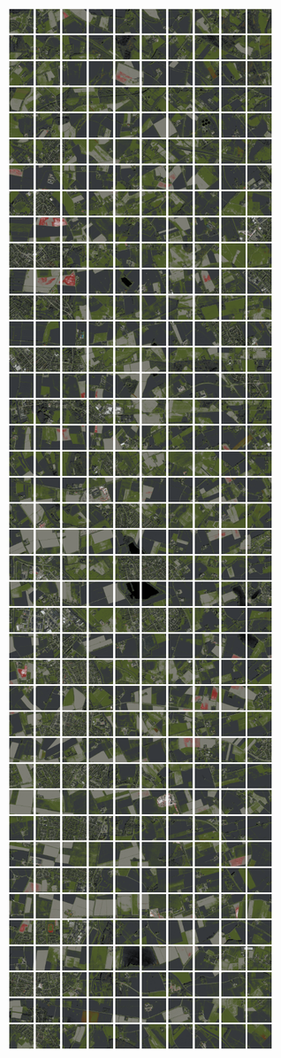 <html>
<div>
<img src="https://github.com/HakkaTjakka/NL_TILE_MAP/blob/main/18/635/-1037/r.6350.-10370.png" height="44" width="44">
<img src="https://github.com/HakkaTjakka/NL_TILE_MAP/blob/main/18/635/-1037/r.6351.-10370.png" height="44" width="44">
<img src="https://github.com/HakkaTjakka/NL_TILE_MAP/blob/main/18/635/-1037/r.6352.-10370.png" height="44" width="44">
<img src="https://github.com/HakkaTjakka/NL_TILE_MAP/blob/main/18/635/-1037/r.6353.-10370.png" height="44" width="44">
<img src="https://github.com/HakkaTjakka/NL_TILE_MAP/blob/main/18/635/-1037/r.6354.-10370.png" height="44" width="44">
<img src="https://github.com/HakkaTjakka/NL_TILE_MAP/blob/main/18/635/-1037/r.6355.-10370.png" height="44" width="44">
<img src="https://github.com/HakkaTjakka/NL_TILE_MAP/blob/main/18/635/-1037/r.6356.-10370.png" height="44" width="44">
<img src="https://github.com/HakkaTjakka/NL_TILE_MAP/blob/main/18/635/-1037/r.6357.-10370.png" height="44" width="44">
<img src="https://github.com/HakkaTjakka/NL_TILE_MAP/blob/main/18/635/-1037/r.6358.-10370.png" height="44" width="44">
<img src="https://github.com/HakkaTjakka/NL_TILE_MAP/blob/main/18/635/-1037/r.6359.-10370.png" height="44" width="44">
<img src="https://github.com/HakkaTjakka/NL_TILE_MAP/blob/main/18/636/-1037/r.6360.-10370.png" height="44" width="44">
<img src="https://github.com/HakkaTjakka/NL_TILE_MAP/blob/main/18/636/-1037/r.6361.-10370.png" height="44" width="44">
<img src="https://github.com/HakkaTjakka/NL_TILE_MAP/blob/main/18/636/-1037/r.6362.-10370.png" height="44" width="44">
<img src="https://github.com/HakkaTjakka/NL_TILE_MAP/blob/main/18/636/-1037/r.6363.-10370.png" height="44" width="44">
<img src="https://github.com/HakkaTjakka/NL_TILE_MAP/blob/main/18/636/-1037/r.6364.-10370.png" height="44" width="44">
<img src="https://github.com/HakkaTjakka/NL_TILE_MAP/blob/main/18/636/-1037/r.6365.-10370.png" height="44" width="44">
<img src="https://github.com/HakkaTjakka/NL_TILE_MAP/blob/main/18/636/-1037/r.6366.-10370.png" height="44" width="44">
<img src="https://github.com/HakkaTjakka/NL_TILE_MAP/blob/main/18/636/-1037/r.6367.-10370.png" height="44" width="44">
<img src="https://github.com/HakkaTjakka/NL_TILE_MAP/blob/main/18/636/-1037/r.6368.-10370.png" height="44" width="44">
<img src="https://github.com/HakkaTjakka/NL_TILE_MAP/blob/main/18/636/-1037/r.6369.-10370.png" height="44" width="44">
<br>
<img src="https://github.com/HakkaTjakka/NL_TILE_MAP/blob/main/18/635/-1037/r.6350.-10369.png" height="44" width="44">
<img src="https://github.com/HakkaTjakka/NL_TILE_MAP/blob/main/18/635/-1037/r.6351.-10369.png" height="44" width="44">
<img src="https://github.com/HakkaTjakka/NL_TILE_MAP/blob/main/18/635/-1037/r.6352.-10369.png" height="44" width="44">
<img src="https://github.com/HakkaTjakka/NL_TILE_MAP/blob/main/18/635/-1037/r.6353.-10369.png" height="44" width="44">
<img src="https://github.com/HakkaTjakka/NL_TILE_MAP/blob/main/18/635/-1037/r.6354.-10369.png" height="44" width="44">
<img src="https://github.com/HakkaTjakka/NL_TILE_MAP/blob/main/18/635/-1037/r.6355.-10369.png" height="44" width="44">
<img src="https://github.com/HakkaTjakka/NL_TILE_MAP/blob/main/18/635/-1037/r.6356.-10369.png" height="44" width="44">
<img src="https://github.com/HakkaTjakka/NL_TILE_MAP/blob/main/18/635/-1037/r.6357.-10369.png" height="44" width="44">
<img src="https://github.com/HakkaTjakka/NL_TILE_MAP/blob/main/18/635/-1037/r.6358.-10369.png" height="44" width="44">
<img src="https://github.com/HakkaTjakka/NL_TILE_MAP/blob/main/18/635/-1037/r.6359.-10369.png" height="44" width="44">
<img src="https://github.com/HakkaTjakka/NL_TILE_MAP/blob/main/18/636/-1037/r.6360.-10369.png" height="44" width="44">
<img src="https://github.com/HakkaTjakka/NL_TILE_MAP/blob/main/18/636/-1037/r.6361.-10369.png" height="44" width="44">
<img src="https://github.com/HakkaTjakka/NL_TILE_MAP/blob/main/18/636/-1037/r.6362.-10369.png" height="44" width="44">
<img src="https://github.com/HakkaTjakka/NL_TILE_MAP/blob/main/18/636/-1037/r.6363.-10369.png" height="44" width="44">
<img src="https://github.com/HakkaTjakka/NL_TILE_MAP/blob/main/18/636/-1037/r.6364.-10369.png" height="44" width="44">
<img src="https://github.com/HakkaTjakka/NL_TILE_MAP/blob/main/18/636/-1037/r.6365.-10369.png" height="44" width="44">
<img src="https://github.com/HakkaTjakka/NL_TILE_MAP/blob/main/18/636/-1037/r.6366.-10369.png" height="44" width="44">
<img src="https://github.com/HakkaTjakka/NL_TILE_MAP/blob/main/18/636/-1037/r.6367.-10369.png" height="44" width="44">
<img src="https://github.com/HakkaTjakka/NL_TILE_MAP/blob/main/18/636/-1037/r.6368.-10369.png" height="44" width="44">
<img src="https://github.com/HakkaTjakka/NL_TILE_MAP/blob/main/18/636/-1037/r.6369.-10369.png" height="44" width="44">
<br>
<img src="https://github.com/HakkaTjakka/NL_TILE_MAP/blob/main/18/635/-1037/r.6350.-10368.png" height="44" width="44">
<img src="https://github.com/HakkaTjakka/NL_TILE_MAP/blob/main/18/635/-1037/r.6351.-10368.png" height="44" width="44">
<img src="https://github.com/HakkaTjakka/NL_TILE_MAP/blob/main/18/635/-1037/r.6352.-10368.png" height="44" width="44">
<img src="https://github.com/HakkaTjakka/NL_TILE_MAP/blob/main/18/635/-1037/r.6353.-10368.png" height="44" width="44">
<img src="https://github.com/HakkaTjakka/NL_TILE_MAP/blob/main/18/635/-1037/r.6354.-10368.png" height="44" width="44">
<img src="https://github.com/HakkaTjakka/NL_TILE_MAP/blob/main/18/635/-1037/r.6355.-10368.png" height="44" width="44">
<img src="https://github.com/HakkaTjakka/NL_TILE_MAP/blob/main/18/635/-1037/r.6356.-10368.png" height="44" width="44">
<img src="https://github.com/HakkaTjakka/NL_TILE_MAP/blob/main/18/635/-1037/r.6357.-10368.png" height="44" width="44">
<img src="https://github.com/HakkaTjakka/NL_TILE_MAP/blob/main/18/635/-1037/r.6358.-10368.png" height="44" width="44">
<img src="https://github.com/HakkaTjakka/NL_TILE_MAP/blob/main/18/635/-1037/r.6359.-10368.png" height="44" width="44">
<img src="https://github.com/HakkaTjakka/NL_TILE_MAP/blob/main/18/636/-1037/r.6360.-10368.png" height="44" width="44">
<img src="https://github.com/HakkaTjakka/NL_TILE_MAP/blob/main/18/636/-1037/r.6361.-10368.png" height="44" width="44">
<img src="https://github.com/HakkaTjakka/NL_TILE_MAP/blob/main/18/636/-1037/r.6362.-10368.png" height="44" width="44">
<img src="https://github.com/HakkaTjakka/NL_TILE_MAP/blob/main/18/636/-1037/r.6363.-10368.png" height="44" width="44">
<img src="https://github.com/HakkaTjakka/NL_TILE_MAP/blob/main/18/636/-1037/r.6364.-10368.png" height="44" width="44">
<img src="https://github.com/HakkaTjakka/NL_TILE_MAP/blob/main/18/636/-1037/r.6365.-10368.png" height="44" width="44">
<img src="https://github.com/HakkaTjakka/NL_TILE_MAP/blob/main/18/636/-1037/r.6366.-10368.png" height="44" width="44">
<img src="https://github.com/HakkaTjakka/NL_TILE_MAP/blob/main/18/636/-1037/r.6367.-10368.png" height="44" width="44">
<img src="https://github.com/HakkaTjakka/NL_TILE_MAP/blob/main/18/636/-1037/r.6368.-10368.png" height="44" width="44">
<img src="https://github.com/HakkaTjakka/NL_TILE_MAP/blob/main/18/636/-1037/r.6369.-10368.png" height="44" width="44">
<br>
<img src="https://github.com/HakkaTjakka/NL_TILE_MAP/blob/main/18/635/-1037/r.6350.-10367.png" height="44" width="44">
<img src="https://github.com/HakkaTjakka/NL_TILE_MAP/blob/main/18/635/-1037/r.6351.-10367.png" height="44" width="44">
<img src="https://github.com/HakkaTjakka/NL_TILE_MAP/blob/main/18/635/-1037/r.6352.-10367.png" height="44" width="44">
<img src="https://github.com/HakkaTjakka/NL_TILE_MAP/blob/main/18/635/-1037/r.6353.-10367.png" height="44" width="44">
<img src="https://github.com/HakkaTjakka/NL_TILE_MAP/blob/main/18/635/-1037/r.6354.-10367.png" height="44" width="44">
<img src="https://github.com/HakkaTjakka/NL_TILE_MAP/blob/main/18/635/-1037/r.6355.-10367.png" height="44" width="44">
<img src="https://github.com/HakkaTjakka/NL_TILE_MAP/blob/main/18/635/-1037/r.6356.-10367.png" height="44" width="44">
<img src="https://github.com/HakkaTjakka/NL_TILE_MAP/blob/main/18/635/-1037/r.6357.-10367.png" height="44" width="44">
<img src="https://github.com/HakkaTjakka/NL_TILE_MAP/blob/main/18/635/-1037/r.6358.-10367.png" height="44" width="44">
<img src="https://github.com/HakkaTjakka/NL_TILE_MAP/blob/main/18/635/-1037/r.6359.-10367.png" height="44" width="44">
<img src="https://github.com/HakkaTjakka/NL_TILE_MAP/blob/main/18/636/-1037/r.6360.-10367.png" height="44" width="44">
<img src="https://github.com/HakkaTjakka/NL_TILE_MAP/blob/main/18/636/-1037/r.6361.-10367.png" height="44" width="44">
<img src="https://github.com/HakkaTjakka/NL_TILE_MAP/blob/main/18/636/-1037/r.6362.-10367.png" height="44" width="44">
<img src="https://github.com/HakkaTjakka/NL_TILE_MAP/blob/main/18/636/-1037/r.6363.-10367.png" height="44" width="44">
<img src="https://github.com/HakkaTjakka/NL_TILE_MAP/blob/main/18/636/-1037/r.6364.-10367.png" height="44" width="44">
<img src="https://github.com/HakkaTjakka/NL_TILE_MAP/blob/main/18/636/-1037/r.6365.-10367.png" height="44" width="44">
<img src="https://github.com/HakkaTjakka/NL_TILE_MAP/blob/main/18/636/-1037/r.6366.-10367.png" height="44" width="44">
<img src="https://github.com/HakkaTjakka/NL_TILE_MAP/blob/main/18/636/-1037/r.6367.-10367.png" height="44" width="44">
<img src="https://github.com/HakkaTjakka/NL_TILE_MAP/blob/main/18/636/-1037/r.6368.-10367.png" height="44" width="44">
<img src="https://github.com/HakkaTjakka/NL_TILE_MAP/blob/main/18/636/-1037/r.6369.-10367.png" height="44" width="44">
<br>
<img src="https://github.com/HakkaTjakka/NL_TILE_MAP/blob/main/18/635/-1037/r.6350.-10366.png" height="44" width="44">
<img src="https://github.com/HakkaTjakka/NL_TILE_MAP/blob/main/18/635/-1037/r.6351.-10366.png" height="44" width="44">
<img src="https://github.com/HakkaTjakka/NL_TILE_MAP/blob/main/18/635/-1037/r.6352.-10366.png" height="44" width="44">
<img src="https://github.com/HakkaTjakka/NL_TILE_MAP/blob/main/18/635/-1037/r.6353.-10366.png" height="44" width="44">
<img src="https://github.com/HakkaTjakka/NL_TILE_MAP/blob/main/18/635/-1037/r.6354.-10366.png" height="44" width="44">
<img src="https://github.com/HakkaTjakka/NL_TILE_MAP/blob/main/18/635/-1037/r.6355.-10366.png" height="44" width="44">
<img src="https://github.com/HakkaTjakka/NL_TILE_MAP/blob/main/18/635/-1037/r.6356.-10366.png" height="44" width="44">
<img src="https://github.com/HakkaTjakka/NL_TILE_MAP/blob/main/18/635/-1037/r.6357.-10366.png" height="44" width="44">
<img src="https://github.com/HakkaTjakka/NL_TILE_MAP/blob/main/18/635/-1037/r.6358.-10366.png" height="44" width="44">
<img src="https://github.com/HakkaTjakka/NL_TILE_MAP/blob/main/18/635/-1037/r.6359.-10366.png" height="44" width="44">
<img src="https://github.com/HakkaTjakka/NL_TILE_MAP/blob/main/18/636/-1037/r.6360.-10366.png" height="44" width="44">
<img src="https://github.com/HakkaTjakka/NL_TILE_MAP/blob/main/18/636/-1037/r.6361.-10366.png" height="44" width="44">
<img src="https://github.com/HakkaTjakka/NL_TILE_MAP/blob/main/18/636/-1037/r.6362.-10366.png" height="44" width="44">
<img src="https://github.com/HakkaTjakka/NL_TILE_MAP/blob/main/18/636/-1037/r.6363.-10366.png" height="44" width="44">
<img src="https://github.com/HakkaTjakka/NL_TILE_MAP/blob/main/18/636/-1037/r.6364.-10366.png" height="44" width="44">
<img src="https://github.com/HakkaTjakka/NL_TILE_MAP/blob/main/18/636/-1037/r.6365.-10366.png" height="44" width="44">
<img src="https://github.com/HakkaTjakka/NL_TILE_MAP/blob/main/18/636/-1037/r.6366.-10366.png" height="44" width="44">
<img src="https://github.com/HakkaTjakka/NL_TILE_MAP/blob/main/18/636/-1037/r.6367.-10366.png" height="44" width="44">
<img src="https://github.com/HakkaTjakka/NL_TILE_MAP/blob/main/18/636/-1037/r.6368.-10366.png" height="44" width="44">
<img src="https://github.com/HakkaTjakka/NL_TILE_MAP/blob/main/18/636/-1037/r.6369.-10366.png" height="44" width="44">
<br>
<img src="https://github.com/HakkaTjakka/NL_TILE_MAP/blob/main/18/635/-1037/r.6350.-10365.png" height="44" width="44">
<img src="https://github.com/HakkaTjakka/NL_TILE_MAP/blob/main/18/635/-1037/r.6351.-10365.png" height="44" width="44">
<img src="https://github.com/HakkaTjakka/NL_TILE_MAP/blob/main/18/635/-1037/r.6352.-10365.png" height="44" width="44">
<img src="https://github.com/HakkaTjakka/NL_TILE_MAP/blob/main/18/635/-1037/r.6353.-10365.png" height="44" width="44">
<img src="https://github.com/HakkaTjakka/NL_TILE_MAP/blob/main/18/635/-1037/r.6354.-10365.png" height="44" width="44">
<img src="https://github.com/HakkaTjakka/NL_TILE_MAP/blob/main/18/635/-1037/r.6355.-10365.png" height="44" width="44">
<img src="https://github.com/HakkaTjakka/NL_TILE_MAP/blob/main/18/635/-1037/r.6356.-10365.png" height="44" width="44">
<img src="https://github.com/HakkaTjakka/NL_TILE_MAP/blob/main/18/635/-1037/r.6357.-10365.png" height="44" width="44">
<img src="https://github.com/HakkaTjakka/NL_TILE_MAP/blob/main/18/635/-1037/r.6358.-10365.png" height="44" width="44">
<img src="https://github.com/HakkaTjakka/NL_TILE_MAP/blob/main/18/635/-1037/r.6359.-10365.png" height="44" width="44">
<img src="https://github.com/HakkaTjakka/NL_TILE_MAP/blob/main/18/636/-1037/r.6360.-10365.png" height="44" width="44">
<img src="https://github.com/HakkaTjakka/NL_TILE_MAP/blob/main/18/636/-1037/r.6361.-10365.png" height="44" width="44">
<img src="https://github.com/HakkaTjakka/NL_TILE_MAP/blob/main/18/636/-1037/r.6362.-10365.png" height="44" width="44">
<img src="https://github.com/HakkaTjakka/NL_TILE_MAP/blob/main/18/636/-1037/r.6363.-10365.png" height="44" width="44">
<img src="https://github.com/HakkaTjakka/NL_TILE_MAP/blob/main/18/636/-1037/r.6364.-10365.png" height="44" width="44">
<img src="https://github.com/HakkaTjakka/NL_TILE_MAP/blob/main/18/636/-1037/r.6365.-10365.png" height="44" width="44">
<img src="https://github.com/HakkaTjakka/NL_TILE_MAP/blob/main/18/636/-1037/r.6366.-10365.png" height="44" width="44">
<img src="https://github.com/HakkaTjakka/NL_TILE_MAP/blob/main/18/636/-1037/r.6367.-10365.png" height="44" width="44">
<img src="https://github.com/HakkaTjakka/NL_TILE_MAP/blob/main/18/636/-1037/r.6368.-10365.png" height="44" width="44">
<img src="https://github.com/HakkaTjakka/NL_TILE_MAP/blob/main/18/636/-1037/r.6369.-10365.png" height="44" width="44">
<br>
<img src="https://github.com/HakkaTjakka/NL_TILE_MAP/blob/main/18/635/-1037/r.6350.-10364.png" height="44" width="44">
<img src="https://github.com/HakkaTjakka/NL_TILE_MAP/blob/main/18/635/-1037/r.6351.-10364.png" height="44" width="44">
<img src="https://github.com/HakkaTjakka/NL_TILE_MAP/blob/main/18/635/-1037/r.6352.-10364.png" height="44" width="44">
<img src="https://github.com/HakkaTjakka/NL_TILE_MAP/blob/main/18/635/-1037/r.6353.-10364.png" height="44" width="44">
<img src="https://github.com/HakkaTjakka/NL_TILE_MAP/blob/main/18/635/-1037/r.6354.-10364.png" height="44" width="44">
<img src="https://github.com/HakkaTjakka/NL_TILE_MAP/blob/main/18/635/-1037/r.6355.-10364.png" height="44" width="44">
<img src="https://github.com/HakkaTjakka/NL_TILE_MAP/blob/main/18/635/-1037/r.6356.-10364.png" height="44" width="44">
<img src="https://github.com/HakkaTjakka/NL_TILE_MAP/blob/main/18/635/-1037/r.6357.-10364.png" height="44" width="44">
<img src="https://github.com/HakkaTjakka/NL_TILE_MAP/blob/main/18/635/-1037/r.6358.-10364.png" height="44" width="44">
<img src="https://github.com/HakkaTjakka/NL_TILE_MAP/blob/main/18/635/-1037/r.6359.-10364.png" height="44" width="44">
<img src="https://github.com/HakkaTjakka/NL_TILE_MAP/blob/main/18/636/-1037/r.6360.-10364.png" height="44" width="44">
<img src="https://github.com/HakkaTjakka/NL_TILE_MAP/blob/main/18/636/-1037/r.6361.-10364.png" height="44" width="44">
<img src="https://github.com/HakkaTjakka/NL_TILE_MAP/blob/main/18/636/-1037/r.6362.-10364.png" height="44" width="44">
<img src="https://github.com/HakkaTjakka/NL_TILE_MAP/blob/main/18/636/-1037/r.6363.-10364.png" height="44" width="44">
<img src="https://github.com/HakkaTjakka/NL_TILE_MAP/blob/main/18/636/-1037/r.6364.-10364.png" height="44" width="44">
<img src="https://github.com/HakkaTjakka/NL_TILE_MAP/blob/main/18/636/-1037/r.6365.-10364.png" height="44" width="44">
<img src="https://github.com/HakkaTjakka/NL_TILE_MAP/blob/main/18/636/-1037/r.6366.-10364.png" height="44" width="44">
<img src="https://github.com/HakkaTjakka/NL_TILE_MAP/blob/main/18/636/-1037/r.6367.-10364.png" height="44" width="44">
<img src="https://github.com/HakkaTjakka/NL_TILE_MAP/blob/main/18/636/-1037/r.6368.-10364.png" height="44" width="44">
<img src="https://github.com/HakkaTjakka/NL_TILE_MAP/blob/main/18/636/-1037/r.6369.-10364.png" height="44" width="44">
<br>
<img src="https://github.com/HakkaTjakka/NL_TILE_MAP/blob/main/18/635/-1037/r.6350.-10363.png" height="44" width="44">
<img src="https://github.com/HakkaTjakka/NL_TILE_MAP/blob/main/18/635/-1037/r.6351.-10363.png" height="44" width="44">
<img src="https://github.com/HakkaTjakka/NL_TILE_MAP/blob/main/18/635/-1037/r.6352.-10363.png" height="44" width="44">
<img src="https://github.com/HakkaTjakka/NL_TILE_MAP/blob/main/18/635/-1037/r.6353.-10363.png" height="44" width="44">
<img src="https://github.com/HakkaTjakka/NL_TILE_MAP/blob/main/18/635/-1037/r.6354.-10363.png" height="44" width="44">
<img src="https://github.com/HakkaTjakka/NL_TILE_MAP/blob/main/18/635/-1037/r.6355.-10363.png" height="44" width="44">
<img src="https://github.com/HakkaTjakka/NL_TILE_MAP/blob/main/18/635/-1037/r.6356.-10363.png" height="44" width="44">
<img src="https://github.com/HakkaTjakka/NL_TILE_MAP/blob/main/18/635/-1037/r.6357.-10363.png" height="44" width="44">
<img src="https://github.com/HakkaTjakka/NL_TILE_MAP/blob/main/18/635/-1037/r.6358.-10363.png" height="44" width="44">
<img src="https://github.com/HakkaTjakka/NL_TILE_MAP/blob/main/18/635/-1037/r.6359.-10363.png" height="44" width="44">
<img src="https://github.com/HakkaTjakka/NL_TILE_MAP/blob/main/18/636/-1037/r.6360.-10363.png" height="44" width="44">
<img src="https://github.com/HakkaTjakka/NL_TILE_MAP/blob/main/18/636/-1037/r.6361.-10363.png" height="44" width="44">
<img src="https://github.com/HakkaTjakka/NL_TILE_MAP/blob/main/18/636/-1037/r.6362.-10363.png" height="44" width="44">
<img src="https://github.com/HakkaTjakka/NL_TILE_MAP/blob/main/18/636/-1037/r.6363.-10363.png" height="44" width="44">
<img src="https://github.com/HakkaTjakka/NL_TILE_MAP/blob/main/18/636/-1037/r.6364.-10363.png" height="44" width="44">
<img src="https://github.com/HakkaTjakka/NL_TILE_MAP/blob/main/18/636/-1037/r.6365.-10363.png" height="44" width="44">
<img src="https://github.com/HakkaTjakka/NL_TILE_MAP/blob/main/18/636/-1037/r.6366.-10363.png" height="44" width="44">
<img src="https://github.com/HakkaTjakka/NL_TILE_MAP/blob/main/18/636/-1037/r.6367.-10363.png" height="44" width="44">
<img src="https://github.com/HakkaTjakka/NL_TILE_MAP/blob/main/18/636/-1037/r.6368.-10363.png" height="44" width="44">
<img src="https://github.com/HakkaTjakka/NL_TILE_MAP/blob/main/18/636/-1037/r.6369.-10363.png" height="44" width="44">
<br>
<img src="https://github.com/HakkaTjakka/NL_TILE_MAP/blob/main/18/635/-1037/r.6350.-10362.png" height="44" width="44">
<img src="https://github.com/HakkaTjakka/NL_TILE_MAP/blob/main/18/635/-1037/r.6351.-10362.png" height="44" width="44">
<img src="https://github.com/HakkaTjakka/NL_TILE_MAP/blob/main/18/635/-1037/r.6352.-10362.png" height="44" width="44">
<img src="https://github.com/HakkaTjakka/NL_TILE_MAP/blob/main/18/635/-1037/r.6353.-10362.png" height="44" width="44">
<img src="https://github.com/HakkaTjakka/NL_TILE_MAP/blob/main/18/635/-1037/r.6354.-10362.png" height="44" width="44">
<img src="https://github.com/HakkaTjakka/NL_TILE_MAP/blob/main/18/635/-1037/r.6355.-10362.png" height="44" width="44">
<img src="https://github.com/HakkaTjakka/NL_TILE_MAP/blob/main/18/635/-1037/r.6356.-10362.png" height="44" width="44">
<img src="https://github.com/HakkaTjakka/NL_TILE_MAP/blob/main/18/635/-1037/r.6357.-10362.png" height="44" width="44">
<img src="https://github.com/HakkaTjakka/NL_TILE_MAP/blob/main/18/635/-1037/r.6358.-10362.png" height="44" width="44">
<img src="https://github.com/HakkaTjakka/NL_TILE_MAP/blob/main/18/635/-1037/r.6359.-10362.png" height="44" width="44">
<img src="https://github.com/HakkaTjakka/NL_TILE_MAP/blob/main/18/636/-1037/r.6360.-10362.png" height="44" width="44">
<img src="https://github.com/HakkaTjakka/NL_TILE_MAP/blob/main/18/636/-1037/r.6361.-10362.png" height="44" width="44">
<img src="https://github.com/HakkaTjakka/NL_TILE_MAP/blob/main/18/636/-1037/r.6362.-10362.png" height="44" width="44">
<img src="https://github.com/HakkaTjakka/NL_TILE_MAP/blob/main/18/636/-1037/r.6363.-10362.png" height="44" width="44">
<img src="https://github.com/HakkaTjakka/NL_TILE_MAP/blob/main/18/636/-1037/r.6364.-10362.png" height="44" width="44">
<img src="https://github.com/HakkaTjakka/NL_TILE_MAP/blob/main/18/636/-1037/r.6365.-10362.png" height="44" width="44">
<img src="https://github.com/HakkaTjakka/NL_TILE_MAP/blob/main/18/636/-1037/r.6366.-10362.png" height="44" width="44">
<img src="https://github.com/HakkaTjakka/NL_TILE_MAP/blob/main/18/636/-1037/r.6367.-10362.png" height="44" width="44">
<img src="https://github.com/HakkaTjakka/NL_TILE_MAP/blob/main/18/636/-1037/r.6368.-10362.png" height="44" width="44">
<img src="https://github.com/HakkaTjakka/NL_TILE_MAP/blob/main/18/636/-1037/r.6369.-10362.png" height="44" width="44">
<br>
<img src="https://github.com/HakkaTjakka/NL_TILE_MAP/blob/main/18/635/-1037/r.6350.-10361.png" height="44" width="44">
<img src="https://github.com/HakkaTjakka/NL_TILE_MAP/blob/main/18/635/-1037/r.6351.-10361.png" height="44" width="44">
<img src="https://github.com/HakkaTjakka/NL_TILE_MAP/blob/main/18/635/-1037/r.6352.-10361.png" height="44" width="44">
<img src="https://github.com/HakkaTjakka/NL_TILE_MAP/blob/main/18/635/-1037/r.6353.-10361.png" height="44" width="44">
<img src="https://github.com/HakkaTjakka/NL_TILE_MAP/blob/main/18/635/-1037/r.6354.-10361.png" height="44" width="44">
<img src="https://github.com/HakkaTjakka/NL_TILE_MAP/blob/main/18/635/-1037/r.6355.-10361.png" height="44" width="44">
<img src="https://github.com/HakkaTjakka/NL_TILE_MAP/blob/main/18/635/-1037/r.6356.-10361.png" height="44" width="44">
<img src="https://github.com/HakkaTjakka/NL_TILE_MAP/blob/main/18/635/-1037/r.6357.-10361.png" height="44" width="44">
<img src="https://github.com/HakkaTjakka/NL_TILE_MAP/blob/main/18/635/-1037/r.6358.-10361.png" height="44" width="44">
<img src="https://github.com/HakkaTjakka/NL_TILE_MAP/blob/main/18/635/-1037/r.6359.-10361.png" height="44" width="44">
<img src="https://github.com/HakkaTjakka/NL_TILE_MAP/blob/main/18/636/-1037/r.6360.-10361.png" height="44" width="44">
<img src="https://github.com/HakkaTjakka/NL_TILE_MAP/blob/main/18/636/-1037/r.6361.-10361.png" height="44" width="44">
<img src="https://github.com/HakkaTjakka/NL_TILE_MAP/blob/main/18/636/-1037/r.6362.-10361.png" height="44" width="44">
<img src="https://github.com/HakkaTjakka/NL_TILE_MAP/blob/main/18/636/-1037/r.6363.-10361.png" height="44" width="44">
<img src="https://github.com/HakkaTjakka/NL_TILE_MAP/blob/main/18/636/-1037/r.6364.-10361.png" height="44" width="44">
<img src="https://github.com/HakkaTjakka/NL_TILE_MAP/blob/main/18/636/-1037/r.6365.-10361.png" height="44" width="44">
<img src="https://github.com/HakkaTjakka/NL_TILE_MAP/blob/main/18/636/-1037/r.6366.-10361.png" height="44" width="44">
<img src="https://github.com/HakkaTjakka/NL_TILE_MAP/blob/main/18/636/-1037/r.6367.-10361.png" height="44" width="44">
<img src="https://github.com/HakkaTjakka/NL_TILE_MAP/blob/main/18/636/-1037/r.6368.-10361.png" height="44" width="44">
<img src="https://github.com/HakkaTjakka/NL_TILE_MAP/blob/main/18/636/-1037/r.6369.-10361.png" height="44" width="44">
<br>
<img src="https://github.com/HakkaTjakka/NL_TILE_MAP/blob/main/18/635/-1036/r.6350.-10360.png" height="44" width="44">
<img src="https://github.com/HakkaTjakka/NL_TILE_MAP/blob/main/18/635/-1036/r.6351.-10360.png" height="44" width="44">
<img src="https://github.com/HakkaTjakka/NL_TILE_MAP/blob/main/18/635/-1036/r.6352.-10360.png" height="44" width="44">
<img src="https://github.com/HakkaTjakka/NL_TILE_MAP/blob/main/18/635/-1036/r.6353.-10360.png" height="44" width="44">
<img src="https://github.com/HakkaTjakka/NL_TILE_MAP/blob/main/18/635/-1036/r.6354.-10360.png" height="44" width="44">
<img src="https://github.com/HakkaTjakka/NL_TILE_MAP/blob/main/18/635/-1036/r.6355.-10360.png" height="44" width="44">
<img src="https://github.com/HakkaTjakka/NL_TILE_MAP/blob/main/18/635/-1036/r.6356.-10360.png" height="44" width="44">
<img src="https://github.com/HakkaTjakka/NL_TILE_MAP/blob/main/18/635/-1036/r.6357.-10360.png" height="44" width="44">
<img src="https://github.com/HakkaTjakka/NL_TILE_MAP/blob/main/18/635/-1036/r.6358.-10360.png" height="44" width="44">
<img src="https://github.com/HakkaTjakka/NL_TILE_MAP/blob/main/18/635/-1036/r.6359.-10360.png" height="44" width="44">
<img src="https://github.com/HakkaTjakka/NL_TILE_MAP/blob/main/18/636/-1036/r.6360.-10360.png" height="44" width="44">
<img src="https://github.com/HakkaTjakka/NL_TILE_MAP/blob/main/18/636/-1036/r.6361.-10360.png" height="44" width="44">
<img src="https://github.com/HakkaTjakka/NL_TILE_MAP/blob/main/18/636/-1036/r.6362.-10360.png" height="44" width="44">
<img src="https://github.com/HakkaTjakka/NL_TILE_MAP/blob/main/18/636/-1036/r.6363.-10360.png" height="44" width="44">
<img src="https://github.com/HakkaTjakka/NL_TILE_MAP/blob/main/18/636/-1036/r.6364.-10360.png" height="44" width="44">
<img src="https://github.com/HakkaTjakka/NL_TILE_MAP/blob/main/18/636/-1036/r.6365.-10360.png" height="44" width="44">
<img src="https://github.com/HakkaTjakka/NL_TILE_MAP/blob/main/18/636/-1036/r.6366.-10360.png" height="44" width="44">
<img src="https://github.com/HakkaTjakka/NL_TILE_MAP/blob/main/18/636/-1036/r.6367.-10360.png" height="44" width="44">
<img src="https://github.com/HakkaTjakka/NL_TILE_MAP/blob/main/18/636/-1036/r.6368.-10360.png" height="44" width="44">
<img src="https://github.com/HakkaTjakka/NL_TILE_MAP/blob/main/18/636/-1036/r.6369.-10360.png" height="44" width="44">
<br>
<img src="https://github.com/HakkaTjakka/NL_TILE_MAP/blob/main/18/635/-1036/r.6350.-10359.png" height="44" width="44">
<img src="https://github.com/HakkaTjakka/NL_TILE_MAP/blob/main/18/635/-1036/r.6351.-10359.png" height="44" width="44">
<img src="https://github.com/HakkaTjakka/NL_TILE_MAP/blob/main/18/635/-1036/r.6352.-10359.png" height="44" width="44">
<img src="https://github.com/HakkaTjakka/NL_TILE_MAP/blob/main/18/635/-1036/r.6353.-10359.png" height="44" width="44">
<img src="https://github.com/HakkaTjakka/NL_TILE_MAP/blob/main/18/635/-1036/r.6354.-10359.png" height="44" width="44">
<img src="https://github.com/HakkaTjakka/NL_TILE_MAP/blob/main/18/635/-1036/r.6355.-10359.png" height="44" width="44">
<img src="https://github.com/HakkaTjakka/NL_TILE_MAP/blob/main/18/635/-1036/r.6356.-10359.png" height="44" width="44">
<img src="https://github.com/HakkaTjakka/NL_TILE_MAP/blob/main/18/635/-1036/r.6357.-10359.png" height="44" width="44">
<img src="https://github.com/HakkaTjakka/NL_TILE_MAP/blob/main/18/635/-1036/r.6358.-10359.png" height="44" width="44">
<img src="https://github.com/HakkaTjakka/NL_TILE_MAP/blob/main/18/635/-1036/r.6359.-10359.png" height="44" width="44">
<img src="https://github.com/HakkaTjakka/NL_TILE_MAP/blob/main/18/636/-1036/r.6360.-10359.png" height="44" width="44">
<img src="https://github.com/HakkaTjakka/NL_TILE_MAP/blob/main/18/636/-1036/r.6361.-10359.png" height="44" width="44">
<img src="https://github.com/HakkaTjakka/NL_TILE_MAP/blob/main/18/636/-1036/r.6362.-10359.png" height="44" width="44">
<img src="https://github.com/HakkaTjakka/NL_TILE_MAP/blob/main/18/636/-1036/r.6363.-10359.png" height="44" width="44">
<img src="https://github.com/HakkaTjakka/NL_TILE_MAP/blob/main/18/636/-1036/r.6364.-10359.png" height="44" width="44">
<img src="https://github.com/HakkaTjakka/NL_TILE_MAP/blob/main/18/636/-1036/r.6365.-10359.png" height="44" width="44">
<img src="https://github.com/HakkaTjakka/NL_TILE_MAP/blob/main/18/636/-1036/r.6366.-10359.png" height="44" width="44">
<img src="https://github.com/HakkaTjakka/NL_TILE_MAP/blob/main/18/636/-1036/r.6367.-10359.png" height="44" width="44">
<img src="https://github.com/HakkaTjakka/NL_TILE_MAP/blob/main/18/636/-1036/r.6368.-10359.png" height="44" width="44">
<img src="https://github.com/HakkaTjakka/NL_TILE_MAP/blob/main/18/636/-1036/r.6369.-10359.png" height="44" width="44">
<br>
<img src="https://github.com/HakkaTjakka/NL_TILE_MAP/blob/main/18/635/-1036/r.6350.-10358.png" height="44" width="44">
<img src="https://github.com/HakkaTjakka/NL_TILE_MAP/blob/main/18/635/-1036/r.6351.-10358.png" height="44" width="44">
<img src="https://github.com/HakkaTjakka/NL_TILE_MAP/blob/main/18/635/-1036/r.6352.-10358.png" height="44" width="44">
<img src="https://github.com/HakkaTjakka/NL_TILE_MAP/blob/main/18/635/-1036/r.6353.-10358.png" height="44" width="44">
<img src="https://github.com/HakkaTjakka/NL_TILE_MAP/blob/main/18/635/-1036/r.6354.-10358.png" height="44" width="44">
<img src="https://github.com/HakkaTjakka/NL_TILE_MAP/blob/main/18/635/-1036/r.6355.-10358.png" height="44" width="44">
<img src="https://github.com/HakkaTjakka/NL_TILE_MAP/blob/main/18/635/-1036/r.6356.-10358.png" height="44" width="44">
<img src="https://github.com/HakkaTjakka/NL_TILE_MAP/blob/main/18/635/-1036/r.6357.-10358.png" height="44" width="44">
<img src="https://github.com/HakkaTjakka/NL_TILE_MAP/blob/main/18/635/-1036/r.6358.-10358.png" height="44" width="44">
<img src="https://github.com/HakkaTjakka/NL_TILE_MAP/blob/main/18/635/-1036/r.6359.-10358.png" height="44" width="44">
<img src="https://github.com/HakkaTjakka/NL_TILE_MAP/blob/main/18/636/-1036/r.6360.-10358.png" height="44" width="44">
<img src="https://github.com/HakkaTjakka/NL_TILE_MAP/blob/main/18/636/-1036/r.6361.-10358.png" height="44" width="44">
<img src="https://github.com/HakkaTjakka/NL_TILE_MAP/blob/main/18/636/-1036/r.6362.-10358.png" height="44" width="44">
<img src="https://github.com/HakkaTjakka/NL_TILE_MAP/blob/main/18/636/-1036/r.6363.-10358.png" height="44" width="44">
<img src="https://github.com/HakkaTjakka/NL_TILE_MAP/blob/main/18/636/-1036/r.6364.-10358.png" height="44" width="44">
<img src="https://github.com/HakkaTjakka/NL_TILE_MAP/blob/main/18/636/-1036/r.6365.-10358.png" height="44" width="44">
<img src="https://github.com/HakkaTjakka/NL_TILE_MAP/blob/main/18/636/-1036/r.6366.-10358.png" height="44" width="44">
<img src="https://github.com/HakkaTjakka/NL_TILE_MAP/blob/main/18/636/-1036/r.6367.-10358.png" height="44" width="44">
<img src="https://github.com/HakkaTjakka/NL_TILE_MAP/blob/main/18/636/-1036/r.6368.-10358.png" height="44" width="44">
<img src="https://github.com/HakkaTjakka/NL_TILE_MAP/blob/main/18/636/-1036/r.6369.-10358.png" height="44" width="44">
<br>
<img src="https://github.com/HakkaTjakka/NL_TILE_MAP/blob/main/18/635/-1036/r.6350.-10357.png" height="44" width="44">
<img src="https://github.com/HakkaTjakka/NL_TILE_MAP/blob/main/18/635/-1036/r.6351.-10357.png" height="44" width="44">
<img src="https://github.com/HakkaTjakka/NL_TILE_MAP/blob/main/18/635/-1036/r.6352.-10357.png" height="44" width="44">
<img src="https://github.com/HakkaTjakka/NL_TILE_MAP/blob/main/18/635/-1036/r.6353.-10357.png" height="44" width="44">
<img src="https://github.com/HakkaTjakka/NL_TILE_MAP/blob/main/18/635/-1036/r.6354.-10357.png" height="44" width="44">
<img src="https://github.com/HakkaTjakka/NL_TILE_MAP/blob/main/18/635/-1036/r.6355.-10357.png" height="44" width="44">
<img src="https://github.com/HakkaTjakka/NL_TILE_MAP/blob/main/18/635/-1036/r.6356.-10357.png" height="44" width="44">
<img src="https://github.com/HakkaTjakka/NL_TILE_MAP/blob/main/18/635/-1036/r.6357.-10357.png" height="44" width="44">
<img src="https://github.com/HakkaTjakka/NL_TILE_MAP/blob/main/18/635/-1036/r.6358.-10357.png" height="44" width="44">
<img src="https://github.com/HakkaTjakka/NL_TILE_MAP/blob/main/18/635/-1036/r.6359.-10357.png" height="44" width="44">
<img src="https://github.com/HakkaTjakka/NL_TILE_MAP/blob/main/18/636/-1036/r.6360.-10357.png" height="44" width="44">
<img src="https://github.com/HakkaTjakka/NL_TILE_MAP/blob/main/18/636/-1036/r.6361.-10357.png" height="44" width="44">
<img src="https://github.com/HakkaTjakka/NL_TILE_MAP/blob/main/18/636/-1036/r.6362.-10357.png" height="44" width="44">
<img src="https://github.com/HakkaTjakka/NL_TILE_MAP/blob/main/18/636/-1036/r.6363.-10357.png" height="44" width="44">
<img src="https://github.com/HakkaTjakka/NL_TILE_MAP/blob/main/18/636/-1036/r.6364.-10357.png" height="44" width="44">
<img src="https://github.com/HakkaTjakka/NL_TILE_MAP/blob/main/18/636/-1036/r.6365.-10357.png" height="44" width="44">
<img src="https://github.com/HakkaTjakka/NL_TILE_MAP/blob/main/18/636/-1036/r.6366.-10357.png" height="44" width="44">
<img src="https://github.com/HakkaTjakka/NL_TILE_MAP/blob/main/18/636/-1036/r.6367.-10357.png" height="44" width="44">
<img src="https://github.com/HakkaTjakka/NL_TILE_MAP/blob/main/18/636/-1036/r.6368.-10357.png" height="44" width="44">
<img src="https://github.com/HakkaTjakka/NL_TILE_MAP/blob/main/18/636/-1036/r.6369.-10357.png" height="44" width="44">
<br>
<img src="https://github.com/HakkaTjakka/NL_TILE_MAP/blob/main/18/635/-1036/r.6350.-10356.png" height="44" width="44">
<img src="https://github.com/HakkaTjakka/NL_TILE_MAP/blob/main/18/635/-1036/r.6351.-10356.png" height="44" width="44">
<img src="https://github.com/HakkaTjakka/NL_TILE_MAP/blob/main/18/635/-1036/r.6352.-10356.png" height="44" width="44">
<img src="https://github.com/HakkaTjakka/NL_TILE_MAP/blob/main/18/635/-1036/r.6353.-10356.png" height="44" width="44">
<img src="https://github.com/HakkaTjakka/NL_TILE_MAP/blob/main/18/635/-1036/r.6354.-10356.png" height="44" width="44">
<img src="https://github.com/HakkaTjakka/NL_TILE_MAP/blob/main/18/635/-1036/r.6355.-10356.png" height="44" width="44">
<img src="https://github.com/HakkaTjakka/NL_TILE_MAP/blob/main/18/635/-1036/r.6356.-10356.png" height="44" width="44">
<img src="https://github.com/HakkaTjakka/NL_TILE_MAP/blob/main/18/635/-1036/r.6357.-10356.png" height="44" width="44">
<img src="https://github.com/HakkaTjakka/NL_TILE_MAP/blob/main/18/635/-1036/r.6358.-10356.png" height="44" width="44">
<img src="https://github.com/HakkaTjakka/NL_TILE_MAP/blob/main/18/635/-1036/r.6359.-10356.png" height="44" width="44">
<img src="https://github.com/HakkaTjakka/NL_TILE_MAP/blob/main/18/636/-1036/r.6360.-10356.png" height="44" width="44">
<img src="https://github.com/HakkaTjakka/NL_TILE_MAP/blob/main/18/636/-1036/r.6361.-10356.png" height="44" width="44">
<img src="https://github.com/HakkaTjakka/NL_TILE_MAP/blob/main/18/636/-1036/r.6362.-10356.png" height="44" width="44">
<img src="https://github.com/HakkaTjakka/NL_TILE_MAP/blob/main/18/636/-1036/r.6363.-10356.png" height="44" width="44">
<img src="https://github.com/HakkaTjakka/NL_TILE_MAP/blob/main/18/636/-1036/r.6364.-10356.png" height="44" width="44">
<img src="https://github.com/HakkaTjakka/NL_TILE_MAP/blob/main/18/636/-1036/r.6365.-10356.png" height="44" width="44">
<img src="https://github.com/HakkaTjakka/NL_TILE_MAP/blob/main/18/636/-1036/r.6366.-10356.png" height="44" width="44">
<img src="https://github.com/HakkaTjakka/NL_TILE_MAP/blob/main/18/636/-1036/r.6367.-10356.png" height="44" width="44">
<img src="https://github.com/HakkaTjakka/NL_TILE_MAP/blob/main/18/636/-1036/r.6368.-10356.png" height="44" width="44">
<img src="https://github.com/HakkaTjakka/NL_TILE_MAP/blob/main/18/636/-1036/r.6369.-10356.png" height="44" width="44">
<br>
<img src="https://github.com/HakkaTjakka/NL_TILE_MAP/blob/main/18/635/-1036/r.6350.-10355.png" height="44" width="44">
<img src="https://github.com/HakkaTjakka/NL_TILE_MAP/blob/main/18/635/-1036/r.6351.-10355.png" height="44" width="44">
<img src="https://github.com/HakkaTjakka/NL_TILE_MAP/blob/main/18/635/-1036/r.6352.-10355.png" height="44" width="44">
<img src="https://github.com/HakkaTjakka/NL_TILE_MAP/blob/main/18/635/-1036/r.6353.-10355.png" height="44" width="44">
<img src="https://github.com/HakkaTjakka/NL_TILE_MAP/blob/main/18/635/-1036/r.6354.-10355.png" height="44" width="44">
<img src="https://github.com/HakkaTjakka/NL_TILE_MAP/blob/main/18/635/-1036/r.6355.-10355.png" height="44" width="44">
<img src="https://github.com/HakkaTjakka/NL_TILE_MAP/blob/main/18/635/-1036/r.6356.-10355.png" height="44" width="44">
<img src="https://github.com/HakkaTjakka/NL_TILE_MAP/blob/main/18/635/-1036/r.6357.-10355.png" height="44" width="44">
<img src="https://github.com/HakkaTjakka/NL_TILE_MAP/blob/main/18/635/-1036/r.6358.-10355.png" height="44" width="44">
<img src="https://github.com/HakkaTjakka/NL_TILE_MAP/blob/main/18/635/-1036/r.6359.-10355.png" height="44" width="44">
<img src="https://github.com/HakkaTjakka/NL_TILE_MAP/blob/main/18/636/-1036/r.6360.-10355.png" height="44" width="44">
<img src="https://github.com/HakkaTjakka/NL_TILE_MAP/blob/main/18/636/-1036/r.6361.-10355.png" height="44" width="44">
<img src="https://github.com/HakkaTjakka/NL_TILE_MAP/blob/main/18/636/-1036/r.6362.-10355.png" height="44" width="44">
<img src="https://github.com/HakkaTjakka/NL_TILE_MAP/blob/main/18/636/-1036/r.6363.-10355.png" height="44" width="44">
<img src="https://github.com/HakkaTjakka/NL_TILE_MAP/blob/main/18/636/-1036/r.6364.-10355.png" height="44" width="44">
<img src="https://github.com/HakkaTjakka/NL_TILE_MAP/blob/main/18/636/-1036/r.6365.-10355.png" height="44" width="44">
<img src="https://github.com/HakkaTjakka/NL_TILE_MAP/blob/main/18/636/-1036/r.6366.-10355.png" height="44" width="44">
<img src="https://github.com/HakkaTjakka/NL_TILE_MAP/blob/main/18/636/-1036/r.6367.-10355.png" height="44" width="44">
<img src="https://github.com/HakkaTjakka/NL_TILE_MAP/blob/main/18/636/-1036/r.6368.-10355.png" height="44" width="44">
<img src="https://github.com/HakkaTjakka/NL_TILE_MAP/blob/main/18/636/-1036/r.6369.-10355.png" height="44" width="44">
<br>
<img src="https://github.com/HakkaTjakka/NL_TILE_MAP/blob/main/18/635/-1036/r.6350.-10354.png" height="44" width="44">
<img src="https://github.com/HakkaTjakka/NL_TILE_MAP/blob/main/18/635/-1036/r.6351.-10354.png" height="44" width="44">
<img src="https://github.com/HakkaTjakka/NL_TILE_MAP/blob/main/18/635/-1036/r.6352.-10354.png" height="44" width="44">
<img src="https://github.com/HakkaTjakka/NL_TILE_MAP/blob/main/18/635/-1036/r.6353.-10354.png" height="44" width="44">
<img src="https://github.com/HakkaTjakka/NL_TILE_MAP/blob/main/18/635/-1036/r.6354.-10354.png" height="44" width="44">
<img src="https://github.com/HakkaTjakka/NL_TILE_MAP/blob/main/18/635/-1036/r.6355.-10354.png" height="44" width="44">
<img src="https://github.com/HakkaTjakka/NL_TILE_MAP/blob/main/18/635/-1036/r.6356.-10354.png" height="44" width="44">
<img src="https://github.com/HakkaTjakka/NL_TILE_MAP/blob/main/18/635/-1036/r.6357.-10354.png" height="44" width="44">
<img src="https://github.com/HakkaTjakka/NL_TILE_MAP/blob/main/18/635/-1036/r.6358.-10354.png" height="44" width="44">
<img src="https://github.com/HakkaTjakka/NL_TILE_MAP/blob/main/18/635/-1036/r.6359.-10354.png" height="44" width="44">
<img src="https://github.com/HakkaTjakka/NL_TILE_MAP/blob/main/18/636/-1036/r.6360.-10354.png" height="44" width="44">
<img src="https://github.com/HakkaTjakka/NL_TILE_MAP/blob/main/18/636/-1036/r.6361.-10354.png" height="44" width="44">
<img src="https://github.com/HakkaTjakka/NL_TILE_MAP/blob/main/18/636/-1036/r.6362.-10354.png" height="44" width="44">
<img src="https://github.com/HakkaTjakka/NL_TILE_MAP/blob/main/18/636/-1036/r.6363.-10354.png" height="44" width="44">
<img src="https://github.com/HakkaTjakka/NL_TILE_MAP/blob/main/18/636/-1036/r.6364.-10354.png" height="44" width="44">
<img src="https://github.com/HakkaTjakka/NL_TILE_MAP/blob/main/18/636/-1036/r.6365.-10354.png" height="44" width="44">
<img src="https://github.com/HakkaTjakka/NL_TILE_MAP/blob/main/18/636/-1036/r.6366.-10354.png" height="44" width="44">
<img src="https://github.com/HakkaTjakka/NL_TILE_MAP/blob/main/18/636/-1036/r.6367.-10354.png" height="44" width="44">
<img src="https://github.com/HakkaTjakka/NL_TILE_MAP/blob/main/18/636/-1036/r.6368.-10354.png" height="44" width="44">
<img src="https://github.com/HakkaTjakka/NL_TILE_MAP/blob/main/18/636/-1036/r.6369.-10354.png" height="44" width="44">
<br>
<img src="https://github.com/HakkaTjakka/NL_TILE_MAP/blob/main/18/635/-1036/r.6350.-10353.png" height="44" width="44">
<img src="https://github.com/HakkaTjakka/NL_TILE_MAP/blob/main/18/635/-1036/r.6351.-10353.png" height="44" width="44">
<img src="https://github.com/HakkaTjakka/NL_TILE_MAP/blob/main/18/635/-1036/r.6352.-10353.png" height="44" width="44">
<img src="https://github.com/HakkaTjakka/NL_TILE_MAP/blob/main/18/635/-1036/r.6353.-10353.png" height="44" width="44">
<img src="https://github.com/HakkaTjakka/NL_TILE_MAP/blob/main/18/635/-1036/r.6354.-10353.png" height="44" width="44">
<img src="https://github.com/HakkaTjakka/NL_TILE_MAP/blob/main/18/635/-1036/r.6355.-10353.png" height="44" width="44">
<img src="https://github.com/HakkaTjakka/NL_TILE_MAP/blob/main/18/635/-1036/r.6356.-10353.png" height="44" width="44">
<img src="https://github.com/HakkaTjakka/NL_TILE_MAP/blob/main/18/635/-1036/r.6357.-10353.png" height="44" width="44">
<img src="https://github.com/HakkaTjakka/NL_TILE_MAP/blob/main/18/635/-1036/r.6358.-10353.png" height="44" width="44">
<img src="https://github.com/HakkaTjakka/NL_TILE_MAP/blob/main/18/635/-1036/r.6359.-10353.png" height="44" width="44">
<img src="https://github.com/HakkaTjakka/NL_TILE_MAP/blob/main/18/636/-1036/r.6360.-10353.png" height="44" width="44">
<img src="https://github.com/HakkaTjakka/NL_TILE_MAP/blob/main/18/636/-1036/r.6361.-10353.png" height="44" width="44">
<img src="https://github.com/HakkaTjakka/NL_TILE_MAP/blob/main/18/636/-1036/r.6362.-10353.png" height="44" width="44">
<img src="https://github.com/HakkaTjakka/NL_TILE_MAP/blob/main/18/636/-1036/r.6363.-10353.png" height="44" width="44">
<img src="https://github.com/HakkaTjakka/NL_TILE_MAP/blob/main/18/636/-1036/r.6364.-10353.png" height="44" width="44">
<img src="https://github.com/HakkaTjakka/NL_TILE_MAP/blob/main/18/636/-1036/r.6365.-10353.png" height="44" width="44">
<img src="https://github.com/HakkaTjakka/NL_TILE_MAP/blob/main/18/636/-1036/r.6366.-10353.png" height="44" width="44">
<img src="https://github.com/HakkaTjakka/NL_TILE_MAP/blob/main/18/636/-1036/r.6367.-10353.png" height="44" width="44">
<img src="https://github.com/HakkaTjakka/NL_TILE_MAP/blob/main/18/636/-1036/r.6368.-10353.png" height="44" width="44">
<img src="https://github.com/HakkaTjakka/NL_TILE_MAP/blob/main/18/636/-1036/r.6369.-10353.png" height="44" width="44">
<br>
<img src="https://github.com/HakkaTjakka/NL_TILE_MAP/blob/main/18/635/-1036/r.6350.-10352.png" height="44" width="44">
<img src="https://github.com/HakkaTjakka/NL_TILE_MAP/blob/main/18/635/-1036/r.6351.-10352.png" height="44" width="44">
<img src="https://github.com/HakkaTjakka/NL_TILE_MAP/blob/main/18/635/-1036/r.6352.-10352.png" height="44" width="44">
<img src="https://github.com/HakkaTjakka/NL_TILE_MAP/blob/main/18/635/-1036/r.6353.-10352.png" height="44" width="44">
<img src="https://github.com/HakkaTjakka/NL_TILE_MAP/blob/main/18/635/-1036/r.6354.-10352.png" height="44" width="44">
<img src="https://github.com/HakkaTjakka/NL_TILE_MAP/blob/main/18/635/-1036/r.6355.-10352.png" height="44" width="44">
<img src="https://github.com/HakkaTjakka/NL_TILE_MAP/blob/main/18/635/-1036/r.6356.-10352.png" height="44" width="44">
<img src="https://github.com/HakkaTjakka/NL_TILE_MAP/blob/main/18/635/-1036/r.6357.-10352.png" height="44" width="44">
<img src="https://github.com/HakkaTjakka/NL_TILE_MAP/blob/main/18/635/-1036/r.6358.-10352.png" height="44" width="44">
<img src="https://github.com/HakkaTjakka/NL_TILE_MAP/blob/main/18/635/-1036/r.6359.-10352.png" height="44" width="44">
<img src="https://github.com/HakkaTjakka/NL_TILE_MAP/blob/main/18/636/-1036/r.6360.-10352.png" height="44" width="44">
<img src="https://github.com/HakkaTjakka/NL_TILE_MAP/blob/main/18/636/-1036/r.6361.-10352.png" height="44" width="44">
<img src="https://github.com/HakkaTjakka/NL_TILE_MAP/blob/main/18/636/-1036/r.6362.-10352.png" height="44" width="44">
<img src="https://github.com/HakkaTjakka/NL_TILE_MAP/blob/main/18/636/-1036/r.6363.-10352.png" height="44" width="44">
<img src="https://github.com/HakkaTjakka/NL_TILE_MAP/blob/main/18/636/-1036/r.6364.-10352.png" height="44" width="44">
<img src="https://github.com/HakkaTjakka/NL_TILE_MAP/blob/main/18/636/-1036/r.6365.-10352.png" height="44" width="44">
<img src="https://github.com/HakkaTjakka/NL_TILE_MAP/blob/main/18/636/-1036/r.6366.-10352.png" height="44" width="44">
<img src="https://github.com/HakkaTjakka/NL_TILE_MAP/blob/main/18/636/-1036/r.6367.-10352.png" height="44" width="44">
<img src="https://github.com/HakkaTjakka/NL_TILE_MAP/blob/main/18/636/-1036/r.6368.-10352.png" height="44" width="44">
<img src="https://github.com/HakkaTjakka/NL_TILE_MAP/blob/main/18/636/-1036/r.6369.-10352.png" height="44" width="44">
<br>
<img src="https://github.com/HakkaTjakka/NL_TILE_MAP/blob/main/18/635/-1036/r.6350.-10351.png" height="44" width="44">
<img src="https://github.com/HakkaTjakka/NL_TILE_MAP/blob/main/18/635/-1036/r.6351.-10351.png" height="44" width="44">
<img src="https://github.com/HakkaTjakka/NL_TILE_MAP/blob/main/18/635/-1036/r.6352.-10351.png" height="44" width="44">
<img src="https://github.com/HakkaTjakka/NL_TILE_MAP/blob/main/18/635/-1036/r.6353.-10351.png" height="44" width="44">
<img src="https://github.com/HakkaTjakka/NL_TILE_MAP/blob/main/18/635/-1036/r.6354.-10351.png" height="44" width="44">
<img src="https://github.com/HakkaTjakka/NL_TILE_MAP/blob/main/18/635/-1036/r.6355.-10351.png" height="44" width="44">
<img src="https://github.com/HakkaTjakka/NL_TILE_MAP/blob/main/18/635/-1036/r.6356.-10351.png" height="44" width="44">
<img src="https://github.com/HakkaTjakka/NL_TILE_MAP/blob/main/18/635/-1036/r.6357.-10351.png" height="44" width="44">
<img src="https://github.com/HakkaTjakka/NL_TILE_MAP/blob/main/18/635/-1036/r.6358.-10351.png" height="44" width="44">
<img src="https://github.com/HakkaTjakka/NL_TILE_MAP/blob/main/18/635/-1036/r.6359.-10351.png" height="44" width="44">
<img src="https://github.com/HakkaTjakka/NL_TILE_MAP/blob/main/18/636/-1036/r.6360.-10351.png" height="44" width="44">
<img src="https://github.com/HakkaTjakka/NL_TILE_MAP/blob/main/18/636/-1036/r.6361.-10351.png" height="44" width="44">
<img src="https://github.com/HakkaTjakka/NL_TILE_MAP/blob/main/18/636/-1036/r.6362.-10351.png" height="44" width="44">
<img src="https://github.com/HakkaTjakka/NL_TILE_MAP/blob/main/18/636/-1036/r.6363.-10351.png" height="44" width="44">
<img src="https://github.com/HakkaTjakka/NL_TILE_MAP/blob/main/18/636/-1036/r.6364.-10351.png" height="44" width="44">
<img src="https://github.com/HakkaTjakka/NL_TILE_MAP/blob/main/18/636/-1036/r.6365.-10351.png" height="44" width="44">
<img src="https://github.com/HakkaTjakka/NL_TILE_MAP/blob/main/18/636/-1036/r.6366.-10351.png" height="44" width="44">
<img src="https://github.com/HakkaTjakka/NL_TILE_MAP/blob/main/18/636/-1036/r.6367.-10351.png" height="44" width="44">
<img src="https://github.com/HakkaTjakka/NL_TILE_MAP/blob/main/18/636/-1036/r.6368.-10351.png" height="44" width="44">
<img src="https://github.com/HakkaTjakka/NL_TILE_MAP/blob/main/18/636/-1036/r.6369.-10351.png" height="44" width="44">
<br>
</div>
</html>
